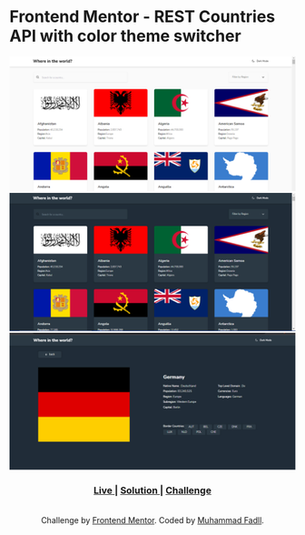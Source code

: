 # Frontend Mentor - REST Countries API with color theme switcher

![Design preview for the Interactive rating component coding challenge](./screenshot-web.jpg)
![Design preview for the Interactive rating component coding challenge](./screenshot-web-2.jpg)
![Design preview for the Interactive rating component coding challenge](./screenshot-web-3.jpg)

<div align="center">
  <h3>
    <a href="https://rest-countries-api-fadelun.vercel.app/">
      Live
    </a>
    <span> | </span>
    <a href="https://www.frontendmentor.io/solutions/dark-mode-with-localhost-in-react-js-EESaOSLCWJ">
      Solution
    </a>
   <span> | </span>
    <a href="https://www.frontendmentor.io/challenges/rest-countries-api-with-color-theme-switcher-5cacc469fec04111f7b848ca">
      Challenge
    </a>
  </h3>
</div>
<br>
<div align="center" >Challenge by <a href="https://www.frontendmentor.io/challenges/rest-countries-api-with-color-theme-switcher-5cacc469fec04111f7b848ca" target="_blank" >Frontend Mentor</a>. Coded by <a href="https://github.com/fadelun" >Muhammad Fadll</a>.</div>

<br>
<br>
<br>
<br>
<br>
<br>
